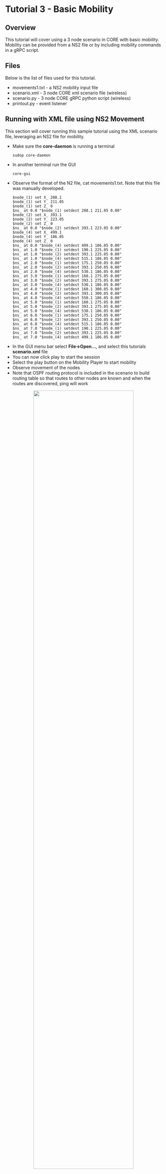 # Tutorial 3 - Basic Mobility

## Overview

This tutorial will cover using a 3 node scenario in CORE with basic mobility.
Mobility can be provided from a NS2 file or by including mobility commands in a gRPC script.

## Files

Below is the list of files used for this tutorial.

* movements1.txt - a NS2 mobility input file
* scenario.xml - 3 node CORE xml scenario file  (wireless)
* scenario.py - 3 node CORE gRPC python script (wireless)
* printout.py - event listener

## Running with XML file using NS2 Movement

This section will cover running this sample tutorial using the XML scenario
file, leveraging an NS2 file for mobility.

* Make sure the **core-daemon** is running a terminal
   ```shell
   sudop core-daemon
   ```
* In another terminal run the GUI
   ```shell
   core-gui
   ```
* Observe the format of the N2 file, cat movements1.txt. Note that this file was manually developed.
   ```shell
   $node_(1) set X_ 208.1
   $node_(1) set Y_ 211.05
   $node_(1) set Z_ 0
   $ns_ at 0.0 "$node_(1) setdest 208.1 211.05 0.00"
   $node_(2) set X_ 393.1
   $node_(2) set Y_ 223.05
   $node_(2) set Z_ 0
   $ns_ at 0.0 "$node_(2) setdest 393.1 223.05 0.00"
   $node_(4) set X_ 499.1
   $node_(4) set Y_ 186.05
   $node_(4) set Z_ 0
   $ns_ at 0.0 "$node_(4) setdest 499.1 186.05 0.00"
   $ns_ at 1.0 "$node_(1) setdest 190.1 225.05 0.00"
   $ns_ at 1.0 "$node_(2) setdest 393.1 225.05 0.00"
   $ns_ at 1.0 "$node_(4) setdest 515.1 186.05 0.00"
   $ns_ at 2.0 "$node_(1) setdest 175.1 250.05 0.00"
   $ns_ at 2.0 "$node_(2) setdest 393.1 250.05 0.00"
   $ns_ at 2.0 "$node_(4) setdest 530.1 186.05 0.00"
   $ns_ at 3.0 "$node_(1) setdest 160.1 275.05 0.00"
   $ns_ at 3.0 "$node_(2) setdest 393.1 275.05 0.00"
   $ns_ at 3.0 "$node_(4) setdest 530.1 186.05 0.00"
   $ns_ at 4.0 "$node_(1) setdest 160.1 300.05 0.00"
   $ns_ at 4.0 "$node_(2) setdest 393.1 300.05 0.00"
   $ns_ at 4.0 "$node_(4) setdest 550.1 186.05 0.00"
   $ns_ at 5.0 "$node_(1) setdest 160.1 275.05 0.00"
   $ns_ at 5.0 "$node_(2) setdest 393.1 275.05 0.00"
   $ns_ at 5.0 "$node_(4) setdest 530.1 186.05 0.00"
   $ns_ at 6.0 "$node_(1) setdest 175.1 250.05 0.00"
   $ns_ at 6.0 "$node_(2) setdest 393.1 250.05 0.00"
   $ns_ at 6.0 "$node_(4) setdest 515.1 186.05 0.00"
   $ns_ at 7.0 "$node_(1) setdest 190.1 225.05 0.00"
   $ns_ at 7.0 "$node_(2) setdest 393.1 225.05 0.00"
   $ns_ at 7.0 "$node_(4) setdest 499.1 186.05 0.00"
   ```
* In the GUI menu bar select **File->Open...**, and select this tutorials **scenario.xml** file
* You can now click play to start the session
* Select the play button on the Mobility Player to start mobility
* Observe movement of the nodes
* Note that OSPF routing protocol is included in the scenario to build routing table so that routes to other nodes are
  known and when the routes are discovered, ping will work

<p align="center">
  <img src="/core/static/tutorial3/motion_from_ns2_file.png" width="80%" >
</p>

## Running with the gRPC Script

This section covers using a gRPC script to create and provide scenario movement.

* Make sure the **core-daemon** is running a terminal
   ```shell
   sudop core-daemon
   ```
* From another terminal run the **scenario.py** script
   ```shell
   /opt/core/venv/bin/python scenario.py
   ```
* In another terminal run the GUI
    ```shell
    core-gui
    ```
* In the GUI dialog box select the session and click connect
* You will now have joined the already running scenario
* In the terminal running the **scenario.py**, hit a key to start motion
   <p align="center">
     <img src="/core/static/tutorial3/mobility-script.png" width="80%" >
   </p>
* Observe the link between **n3** and **n4** is shown and then as motion continues the link breaks
   <p align="center">
     <img src="/core/static/tutorial3/motion_continued_breaks_link.png" width="80%" >
   </p>

## Running the Chat App Software

This section covers using one of the above 2 scenarios to run software within
the nodes.

* In the GUI double click on **n4**, this will bring up a terminal for this node
* in the **n4** terminal, run the server
   ```shell
   export PATH=$PATH:/usr/local/bin
   chatapp-server
   ```
* In the GUI double click on **n2**, this will bring up a terminal for this node
* In the **n2** terminal, run the client
   ```shell
   export PATH=$PATH:/usr/local/bin
   chatapp-client -a 10.0.0.4
   ```
* This will result in **n2** connecting to the server
* In the **n2** terminal, type a message at the client prompt and hit enter
   ```shell
   >>hello world
   ```
* Observe that text typed at client then appears in the server terminal
   ```shell
   chat server listening on: :9001
   [server] 10.0.0.2:53684 joining
   [10.0.0.2:53684] hello world
   ```

## Running Mobility from a Node

This section provides an example for running a script within a node, that
leverages a control network in CORE for issuing mobility using the gRPC
API.

* Edit the following line in **/opt/core/etc/core.conf**
   ```shell
   grpcaddress = 0.0.0.0
   ```
* Start the scenario from the **scenario.xml**
* From the GUI open **Session -> Options** and set **Control Network** to **172.16.0.0/24**
* Click to play the scenario
* Double click on **n2** to get a terminal window
* From the terminal window for **n2**, run the script
   ```shell
   /opt/core/venv/bin/python move-node2.py
   ```
* Observe that node 2 moves and continues to move

<p align="center">
  <img src="/core/static/tutorial3/move-n2.png" width="80%" >
</p>
